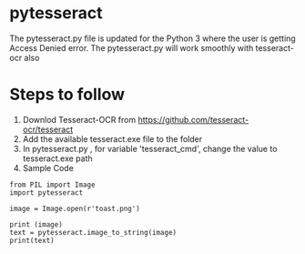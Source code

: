 # pytesseract
The pytesseract.py file is updated for the Python 3 where the user is getting Access Denied error. The pytesseract.py will work smoothly with tesseract-ocr also

# Steps to follow

1. Downlod Tesseract-OCR from https://github.com/tesseract-ocr/tesseract
2. Add the available tesseract.exe file to the folder
3. In pytesseract.py , for variable 'tesseract_cmd', change the value to tesseract.exe path
4. Sample Code
```
from PIL import Image
import pytesseract

image = Image.open(r'toast.png')

print (image)
text = pytesseract.image_to_string(image)
print(text)
```
